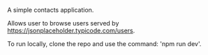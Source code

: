 A simple contacts application.

Allows user to browse users served by https://jsonplaceholder.typicode.com/users.

To run locally, clone the repo and use the command: 'npm run dev'.
